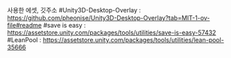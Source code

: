 사용한 에셋, 깃주소
#Unity3D-Desktop-Overlay :  https://github.com/pheonise/Unity3D-Desktop-Overlay?tab=MIT-1-ov-file#readme
#save is easy : https://assetstore.unity.com/packages/tools/utilities/save-is-easy-57432
#LeanPool : https://assetstore.unity.com/packages/tools/utilities/lean-pool-35666
